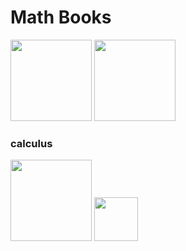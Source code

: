 # Math Books

[<img src=https://libgen.is/covers/3021000/c692717fc61c8133ba008be26aabb084-g.jpg height=130>](https://libgen.is/book/index.php?md5=C692717FC61C8133BA008BE26AABB084)
[<img src=https://images-na.ssl-images-amazon.com/images/I/41JBIu2-JLL._SX398_BO1,204,203,200_.jpg height=130>](https://libgen.is/book/index.php?md5=EFA51226D14D0A95FB6F2BD8669499C5)

### calculus
[<img src=https://libgen.rs/covers/2944000/af1e3b07114eaa2f129c1e4cf1f2ebb8-g.jpg height=130>](https://libgen.rs/book/index.php?md5=AF1E3B07114EAA2F129C1E4CF1F2EBB8)
[<img src=https://images-na.ssl-images-amazon.com/images/I/31hBaUnCCjL._SX384_BO1,204,203,200_.jpg height=70>](https://libgen.rs/book/index.php?md5=D3A4243794C1FFBE14213A0ED40E075A)
